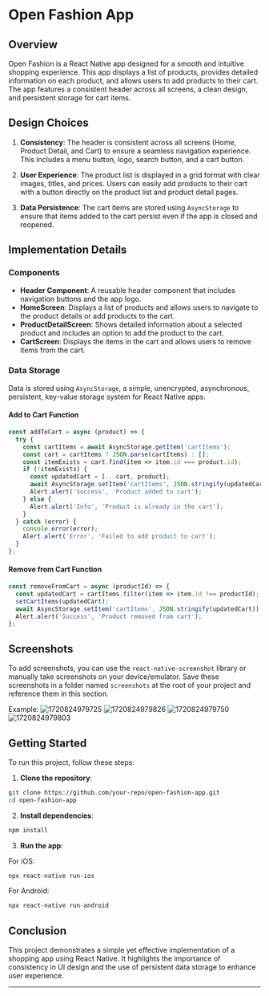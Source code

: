 # Open Fashion App

## Overview

Open Fashion is a React Native app designed for a smooth and intuitive shopping experience. This app displays a list of products, provides detailed information on each product, and allows users to add products to their cart. The app features a consistent header across all screens, a clean design, and persistent storage for cart items.

## Design Choices

1. **Consistency**: The header is consistent across all screens (Home, Product Detail, and Cart) to ensure a seamless navigation experience. This includes a menu button, logo, search button, and a cart button.

2. **User Experience**: The product list is displayed in a grid format with clear images, titles, and prices. Users can easily add products to their cart with a button directly on the product list and product detail pages.

3. **Data Persistence**: The cart items are stored using `AsyncStorage` to ensure that items added to the cart persist even if the app is closed and reopened.

## Implementation Details

### Components

- **Header Component**: A reusable header component that includes navigation buttons and the app logo.
- **HomeScreen**: Displays a list of products and allows users to navigate to the product details or add products to the cart.
- **ProductDetailScreen**: Shows detailed information about a selected product and includes an option to add the product to the cart.
- **CartScreen**: Displays the items in the cart and allows users to remove items from the cart.

### Data Storage

Data is stored using `AsyncStorage`, a simple, unencrypted, asynchronous, persistent, key-value storage system for React Native apps.

#### Add to Cart Function

```javascript
const addToCart = async (product) => {
  try {
    const cartItems = await AsyncStorage.getItem('cartItems');
    const cart = cartItems ? JSON.parse(cartItems) : [];
    const itemExists = cart.find(item => item.id === product.id);
    if (!itemExists) {
      const updatedCart = [...cart, product];
      await AsyncStorage.setItem('cartItems', JSON.stringify(updatedCart));
      Alert.alert('Success', 'Product added to cart');
    } else {
      Alert.alert('Info', 'Product is already in the cart');
    }
  } catch (error) {
    console.error(error);
    Alert.alert('Error', 'Failed to add product to cart');
  }
};
```

#### Remove from Cart Function

```javascript
const removeFromCart = async (productId) => {
  const updatedCart = cartItems.filter(item => item.id !== productId);
  setCartItems(updatedCart);
  await AsyncStorage.setItem('cartItems', JSON.stringify(updatedCart));
  Alert.alert('Success', 'Product removed from cart');
};
```

## Screenshots

To add screenshots, you can use the `react-native-screenshot` library or manually take screenshots on your device/emulator. Save these screenshots in a folder named `screenshots` at the root of your project and reference them in this section.

Example:
![1720824979725](https://github.com/user-attachments/assets/76872438-acd4-49d5-b3fb-d7cceaf68ab7)
![1720824979826](https://github.com/user-attachments/assets/1d06d7c4-2fa3-4d84-afec-5a135ff0e78a)
![1720824979750](https://github.com/user-attachments/assets/f1ebe6ea-7fc9-49d1-b654-f62098e81757)
![1720824979803](https://github.com/user-attachments/assets/883ced2e-8f57-49aa-a777-cc5dc34e6eb4)



## Getting Started

To run this project, follow these steps:

1. **Clone the repository**:

```sh
git clone https://github.com/your-repo/open-fashion-app.git
cd open-fashion-app
```

2. **Install dependencies**:

```sh
npm install
```

3. **Run the app**:

For iOS:
```sh
npx react-native run-ios
```

For Android:
```sh
npx react-native run-android
```

## Conclusion

This project demonstrates a simple yet effective implementation of a shopping app using React Native. It highlights the importance of consistency in UI design and the use of persistent data storage to enhance user experience.

---


